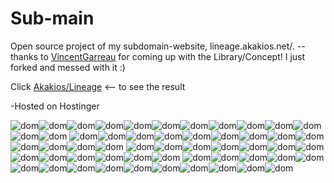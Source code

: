 # Sub-main
 Open source project of my subdomain-website, lineage.akakios.net/.
 --thanks to [VincentGarreau](http://vincentgarreau.com/particles.js) for coming up with the Library/Concept!  I just forked and messed with it :)

 
 Click [Akakios/Lineage](http://lineage.akakios.net/) <-- to see the result
 
 -Hosted on Hostinger
 
![dom](https://user-images.githubusercontent.com/53746661/143623982-482e0420-2c1d-494d-adc2-e5ad7f4cdd22.png)![dom](https://user-images.githubusercontent.com/53746661/143623982-482e0420-2c1d-494d-adc2-e5ad7f4cdd22.png)![dom](https://user-images.githubusercontent.com/53746661/143623982-482e0420-2c1d-494d-adc2-e5ad7f4cdd22.png)![dom](https://user-images.githubusercontent.com/53746661/143623982-482e0420-2c1d-494d-adc2-e5ad7f4cdd22.png)![dom](https://user-images.githubusercontent.com/53746661/143623982-482e0420-2c1d-494d-adc2-e5ad7f4cdd22.png)![dom](https://user-images.githubusercontent.com/53746661/143623982-482e0420-2c1d-494d-adc2-e5ad7f4cdd22.png)![dom](https://user-images.githubusercontent.com/53746661/143623982-482e0420-2c1d-494d-adc2-e5ad7f4cdd22.png)![dom](https://user-images.githubusercontent.com/53746661/143623982-482e0420-2c1d-494d-adc2-e5ad7f4cdd22.png)![dom](https://user-images.githubusercontent.com/53746661/143623982-482e0420-2c1d-494d-adc2-e5ad7f4cdd22.png)![dom](https://user-images.githubusercontent.com/53746661/143623982-482e0420-2c1d-494d-adc2-e5ad7f4cdd22.png)![dom](https://user-images.githubusercontent.com/53746661/143623982-482e0420-2c1d-494d-adc2-e5ad7f4cdd22.png)![dom](https://user-images.githubusercontent.com/53746661/143623982-482e0420-2c1d-494d-adc2-e5ad7f4cdd22.png)![dom](https://user-images.githubusercontent.com/53746661/143623982-482e0420-2c1d-494d-adc2-e5ad7f4cdd22.png)
![dom](https://user-images.githubusercontent.com/53746661/143623982-482e0420-2c1d-494d-adc2-e5ad7f4cdd22.png)![dom](https://user-images.githubusercontent.com/53746661/143623982-482e0420-2c1d-494d-adc2-e5ad7f4cdd22.png)![dom](https://user-images.githubusercontent.com/53746661/143623982-482e0420-2c1d-494d-adc2-e5ad7f4cdd22.png)![dom](https://user-images.githubusercontent.com/53746661/143623982-482e0420-2c1d-494d-adc2-e5ad7f4cdd22.png)![dom](https://user-images.githubusercontent.com/53746661/143623982-482e0420-2c1d-494d-adc2-e5ad7f4cdd22.png)![dom](https://user-images.githubusercontent.com/53746661/143623982-482e0420-2c1d-494d-adc2-e5ad7f4cdd22.png)![dom](https://user-images.githubusercontent.com/53746661/143623982-482e0420-2c1d-494d-adc2-e5ad7f4cdd22.png)![dom](https://user-images.githubusercontent.com/53746661/143623982-482e0420-2c1d-494d-adc2-e5ad7f4cdd22.png)![dom](https://user-images.githubusercontent.com/53746661/143623982-482e0420-2c1d-494d-adc2-e5ad7f4cdd22.png)![dom](https://user-images.githubusercontent.com/53746661/143623982-482e0420-2c1d-494d-adc2-e5ad7f4cdd22.png)![dom](https://user-images.githubusercontent.com/53746661/143623982-482e0420-2c1d-494d-adc2-e5ad7f4cdd22.png)![dom](https://user-images.githubusercontent.com/53746661/143623982-482e0420-2c1d-494d-adc2-e5ad7f4cdd22.png)![dom](https://user-images.githubusercontent.com/53746661/143623982-482e0420-2c1d-494d-adc2-e5ad7f4cdd22.png)
![dom](https://user-images.githubusercontent.com/53746661/143623982-482e0420-2c1d-494d-adc2-e5ad7f4cdd22.png)![dom](https://user-images.githubusercontent.com/53746661/143623982-482e0420-2c1d-494d-adc2-e5ad7f4cdd22.png)![dom](https://user-images.githubusercontent.com/53746661/143623982-482e0420-2c1d-494d-adc2-e5ad7f4cdd22.png)![dom](https://user-images.githubusercontent.com/53746661/143623982-482e0420-2c1d-494d-adc2-e5ad7f4cdd22.png)![dom](https://user-images.githubusercontent.com/53746661/143623982-482e0420-2c1d-494d-adc2-e5ad7f4cdd22.png)![dom](https://user-images.githubusercontent.com/53746661/143623982-482e0420-2c1d-494d-adc2-e5ad7f4cdd22.png)![dom](https://user-images.githubusercontent.com/53746661/143623982-482e0420-2c1d-494d-adc2-e5ad7f4cdd22.png)![dom](https://user-images.githubusercontent.com/53746661/143623982-482e0420-2c1d-494d-adc2-e5ad7f4cdd22.png)![dom](https://user-images.githubusercontent.com/53746661/143623982-482e0420-2c1d-494d-adc2-e5ad7f4cdd22.png)![dom](https://user-images.githubusercontent.com/53746661/143623982-482e0420-2c1d-494d-adc2-e5ad7f4cdd22.png)![dom](https://user-images.githubusercontent.com/53746661/143623982-482e0420-2c1d-494d-adc2-e5ad7f4cdd22.png)![dom](https://user-images.githubusercontent.com/53746661/143623982-482e0420-2c1d-494d-adc2-e5ad7f4cdd22.png)![dom](https://user-images.githubusercontent.com/53746661/143623982-482e0420-2c1d-494d-adc2-e5ad7f4cdd22.png)
![dom](https://user-images.githubusercontent.com/53746661/143623982-482e0420-2c1d-494d-adc2-e5ad7f4cdd22.png)![dom](https://user-images.githubusercontent.com/53746661/143623982-482e0420-2c1d-494d-adc2-e5ad7f4cdd22.png)![dom](https://user-images.githubusercontent.com/53746661/143623982-482e0420-2c1d-494d-adc2-e5ad7f4cdd22.png)![dom](https://user-images.githubusercontent.com/53746661/143623982-482e0420-2c1d-494d-adc2-e5ad7f4cdd22.png)![dom](https://user-images.githubusercontent.com/53746661/143623982-482e0420-2c1d-494d-adc2-e5ad7f4cdd22.png)![dom](https://user-images.githubusercontent.com/53746661/143623982-482e0420-2c1d-494d-adc2-e5ad7f4cdd22.png)![dom](https://user-images.githubusercontent.com/53746661/143623982-482e0420-2c1d-494d-adc2-e5ad7f4cdd22.png)![dom](https://user-images.githubusercontent.com/53746661/143623982-482e0420-2c1d-494d-adc2-e5ad7f4cdd22.png)![dom](https://user-images.githubusercontent.com/53746661/143623982-482e0420-2c1d-494d-adc2-e5ad7f4cdd22.png)![dom](https://user-images.githubusercontent.com/53746661/143623982-482e0420-2c1d-494d-adc2-e5ad7f4cdd22.png)![dom](https://user-images.githubusercontent.com/53746661/143623982-482e0420-2c1d-494d-adc2-e5ad7f4cdd22.png)![dom](https://user-images.githubusercontent.com/53746661/143623982-482e0420-2c1d-494d-adc2-e5ad7f4cdd22.png)![dom](https://user-images.githubusercontent.com/53746661/143623982-482e0420-2c1d-494d-adc2-e5ad7f4cdd22.png)![dom](https://user-images.githubusercontent.com/53746661/143623982-482e0420-2c1d-494d-adc2-e5ad7f4cdd22.png)![dom](https://user-images.githubusercontent.com/53746661/143623982-482e0420-2c1d-494d-adc2-e5ad7f4cdd22.png)

